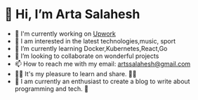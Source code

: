 # 👋 Hi, I’m Arta Salahesh
- 🔭 I'm currently working on [Upwork](https://www.upwork.com/freelancers/~018b3df371a655e302)
- 👀 I am interested in the latest technologies,music, sport
- 🌱 I’m currently learning Docker,Kubernetes,React,Go
- 💞️ I’m looking to collaborate on wonderful projects
- 📫 How to reach me with my email: artssalahesh@gmail.com
- 🙋‍♂️	It's my pleasure to learn and share. 💞️💞️
- 🌲 I am currently an enthusiast to create a blog to write about programming and tech. 👀

